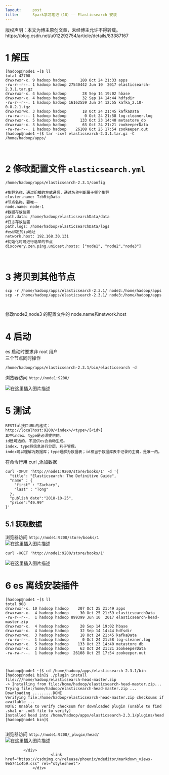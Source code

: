 ```yaml
---
layout:     post
title:      Spark学习笔记（18）—— Elasticsearch 安装
---
```

<div id="article_content" class="article_content clearfix csdn-tracking-statistics" data-pid="blog" data-mod="popu_307" data-dsm="post">
								<div class="article-copyright">
					版权声明：本文为博主原创文章，未经博主允许不得转载。					https://blog.csdn.net/u012292754/article/details/83387167				</div>
								            <div id="content_views" class="markdown_views prism-atom-one-dark">
							<!-- flowchart 箭头图标 勿删 -->
							<svg xmlns="http://www.w3.org/2000/svg" style="display: none;"><path stroke-linecap="round" d="M5,0 0,2.5 5,5z" id="raphael-marker-block" style="-webkit-tap-highlight-color: rgba(0, 0, 0, 0);"></path></svg>
							<h1><a id="1__0"></a>1 解压</h1>
<pre><code>[hadoop@node1 ~]$ ll
total 42708
drwxrwxr-x. 9 hadoop hadoop      180 Oct 24 21:33 apps
-rw-r--r--. 1 hadoop hadoop 27540442 Jun 10  2017 elasticsearch-2.3.1.tar.gz
drwxrwxr-x. 4 hadoop hadoop       28 Sep 14 19:02 hbase
drwxrwxr-x. 4 hadoop hadoop       32 Sep 14 14:44 hdfsdir
-rw-r--r--. 1 hadoop hadoop 16162559 Jun 24 12:55 kafka_2.10-0.8.2.1.tgz
drwxrwxrwx. 3 hadoop hadoop       18 Oct 24 21:45 kafkaData
-rw-rw-r--. 1 hadoop hadoop        0 Oct 24 21:58 log-cleaner.log
drwxrwxr-x. 5 hadoop hadoop      133 Oct 23 14:40 metastore_db
drwxrwxr-x. 3 hadoop hadoop       63 Oct 24 21:21 zookeeperData
-rw-rw-r--. 1 hadoop hadoop    26108 Oct 25 17:54 zookeeper.out
[hadoop@node1 ~]$ tar -zxvf elasticsearch-2.3.1.tar.gz -C /home/hadoop/apps/

</code></pre>
<h1><a id="2__elasticsearchyml_18"></a>2 修改配置文件 <code>elasticsearch.yml</code></h1>
<p><code>/home/hadoop/apps/elasticsearch-2.3.1/config</code></p>
<pre><code>#集群名称，通过组播的方式通信，通过名称判断属于哪个集群
cluster.name: TzbBigData
#节点名称，要唯一
node.name: node-1
#数据存放位置
path.data: /home/hadoop/elasticsearchData/data
#日志存放位置
path.logs: /home/hadoop/elasticsearchData/logs
#es绑定的ip地址
network.host: 192.168.30.131
#初始化时可进行选举的节点
discovery.zen.ping.unicast.hosts: ["node1", "node2","node3"]


</code></pre>
<h1><a id="3__37"></a>3 拷贝到其他节点</h1>
<pre><code>scp -r /home/hadoop/apps/elasticsearch-2.3.1/ node2:/home/hadoop/apps
scp -r /home/hadoop/apps/elasticsearch-2.3.1/ node3:/home/hadoop/apps

</code></pre>
<p>修改node2,node3 的配置文件的 node.name和network.host</p>
<h1><a id="4__45"></a>4 启动</h1>
<p>es 启动时要求非 root 用户<br>
三个节点同时操作</p>
<pre><code>/home/hadoop/apps/elasticsearch-2.3.1/bin/elasticsearch -d
</code></pre>
<p>浏览器访问 <code>http://node1:9200/</code></p>
<p><img src="https://img-blog.csdnimg.cn/20181025222625177.png?x-oss-process=image/watermark,type_ZmFuZ3poZW5naGVpdGk,shadow_10,text_aHR0cHM6Ly9ibG9nLmNzZG4ubmV0L3UwMTIyOTI3NTQ=,size_27,color_FFFFFF,t_70" alt="在这里插入图片描述"></p>
<h1><a id="5__55"></a>5 测试</h1>
<pre><code>RESTful接口URL的格式：
http://localhost:9200/&lt;index&gt;/&lt;type&gt;/[&lt;id&gt;]
其中index、type是必须提供的。
id是可选的，不提供es会自动生成。
index、type将信息进行分层，利于管理。
index可以理解为数据库；type理解为数据表；id相当于数据库表中记录的主键，是唯一的。
</code></pre>
<p>在命令行用 curl ,添加数据</p>
<pre><code>curl -XPUT 'http://node1:9200/store/books/1' -d '{
  "title": "Elasticsearch: The Definitive Guide",
  "name" : {
    "first" : "Zachary",
    "last" : "Tong"
  },
  "publish_date":"2018-10-25",
  "price":"49.99"
}'
</code></pre>
<h2><a id="51__78"></a>5.1 获取数据</h2>
<p>浏览器访问 <code>http://node1:9200/store/books/1</code><br>
<img src="https://img-blog.csdnimg.cn/20181025224102203.png?x-oss-process=image/watermark,type_ZmFuZ3poZW5naGVpdGk,shadow_10,text_aHR0cHM6Ly9ibG9nLmNzZG4ubmV0L3UwMTIyOTI3NTQ=,size_27,color_FFFFFF,t_70" alt="在这里插入图片描述"></p>
<pre><code>curl -XGET 'http://node1:9200/store/books/1'
</code></pre>
<p><img src="https://img-blog.csdnimg.cn/201810252301031.png?x-oss-process=image/watermark,type_ZmFuZ3poZW5naGVpdGk,shadow_10,text_aHR0cHM6Ly9ibG9nLmNzZG4ubmV0L3UwMTIyOTI3NTQ=,size_27,color_FFFFFF,t_70" alt="在这里插入图片描述"></p>
<h1><a id="6_es__87"></a>6 es 离线安装插件</h1>
<pre><code>[hadoop@node1 ~]$ ll
total 908
drwxrwxr-x. 10 hadoop hadoop    207 Oct 25 21:49 apps
drwxrwxr-x.  4 hadoop hadoop     30 Oct 25 21:59 elasticsearchData
-rw-r--r--.  1 hadoop hadoop 899399 Jun 10  2017 elasticsearch-head-master.zip
drwxrwxr-x.  4 hadoop hadoop     28 Sep 14 19:02 hbase
drwxrwxr-x.  4 hadoop hadoop     32 Sep 14 14:44 hdfsdir
drwxrwxrwx.  3 hadoop hadoop     18 Oct 24 21:45 kafkaData
-rw-rw-r--.  1 hadoop hadoop      0 Oct 24 21:58 log-cleaner.log
drwxrwxr-x.  5 hadoop hadoop    133 Oct 23 14:40 metastore_db
drwxrwxr-x.  3 hadoop hadoop     63 Oct 24 21:21 zookeeperData
-rw-rw-r--.  1 hadoop hadoop  26108 Oct 25 17:54 zookeeper.out

</code></pre>
<pre><code>[hadoop@node1 ~]$ cd /home/hadoop/apps/elasticsearch-2.3.1/bin
[hadoop@node1 bin]$ ./plugin install file:///home/hadoop/elasticsearch-head-master.zip 
-&gt; Installing from file:/home/hadoop/elasticsearch-head-master.zip...
Trying file:/home/hadoop/elasticsearch-head-master.zip ...
Downloading .........DONE
Verifying file:/home/hadoop/elasticsearch-head-master.zip checksums if available ...
NOTE: Unable to verify checksum for downloaded plugin (unable to find .sha1 or .md5 file to verify)
Installed head into /home/hadoop/apps/elasticsearch-2.3.1/plugins/head
[hadoop@node1 bin]$ 

</code></pre>
<p>浏览器访问 <code>http://node1:9200/_plugin/head/</code><br>
<img src="https://img-blog.csdnimg.cn/2018102522501778.png?x-oss-process=image/watermark,type_ZmFuZ3poZW5naGVpdGk,shadow_10,text_aHR0cHM6Ly9ibG9nLmNzZG4ubmV0L3UwMTIyOTI3NTQ=,size_27,color_FFFFFF,t_70" alt="在这里插入图片描述"></p>

            </div>
						<link href="https://csdnimg.cn/release/phoenix/mdeditor/markdown_views-9e5741c4b9.css" rel="stylesheet">
                </div>